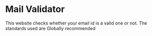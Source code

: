 # Mail Validator

This website checks whether your email id is a valid one or not. The standards used are Globally recommended
